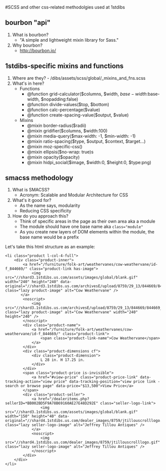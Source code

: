 #SCSS and other css-related methodolgies used at 1stdibs

## bourbon "api"
1. What is bourbon? 
    - "A simple and lightweight mixin library for Sass."
2. Why bourbon?  
    - http://bourbon.io/

## 1stdibs-specific mixins and functions
1. Where are they? - /dibs/assets/scss/global/_mixins_and_fns.scss
2. What's in here?
    - Functions
        - @function grid-calculator($columns, $width, $base-width:$base-width, $nopadding:false) 
        - @function divide-values($top, $bottom) 
        - @function calc-percentage($value) 
        - @function create-spacing-value($output, $value) 
    - Mixins
        - @mixin border-radius($radii) 
        - @mixin gridifier($columns, $width:100) 
        - @mixin media-query($max-width: -1, $min-width: -1) 
        - @mixin ratio-spacing($type, $output, $context, $target...) 
        - @mixin moz-specific-css()
        - @mixin ellipsis($no-wrap: true)s
        - @mixin opacity($opacity)
        - @mixin hidpi_social($image, $width:0, $height:0, $type:png)

## smacss methodology
1. What is SMACSS?
    - Acronym: Scalable and Modular Architecture for CSS
2. What's it good for?
    - As the name says, modularity 
    - Reducing CSS specificity
3. How do you approach this?
    - Think of specific areas in the page as their own area aka a module
    - The module should have one base name aka `class="module"`
    - As you create new layers of DOM elements within the module, the base name would be a prefix

Let's take this html structure as an example:

    <li class="product l-col-4-full">
        <div class="product-inner">
            <a href="/furniture/folk-art/weathervanes/cow-weathervane/id-f_844669/" class="product-link has-image">
                <img src="//shard3.1stdibs.us.com/assets/images/global/blank.gif" width="240" height="240" data-original="//shard3.1stdibs.us.com/archivesE/upload/8759/29_13/844669/844669_l_s.jpg" class="lazy product-image" alt="Cow Weathervane" />
           </a>
            <noscript>
                <img src="//shard3.1stdibs.us.com/archivesE/upload/8759/29_13/844669/844669_l_s.jpg" class="lazy product-image" alt="Cow Weathervane" width="240" height="240" />
            </noscript>
            <div class="product-name">
                <a href="/furniture/folk-art/weathervanes/cow-weathervane/id-f_844669/" class="product-link">
                    <span class="product-link-name">Cow Weathervane</span>
                </a>
            </div>
            <div class="product-dimensions cf">
                <div class="product-dimension">
                    L 28 in. H 17.25 in.
                </div>
            </div>
            <span class="product-price is-invisible">
                <a href="#view-price" class="product-price-link" data-tracking-action="view price" data-tracking-position="view price link - search or browse page" data-price="$13,500">View Price</a>
            </span>
            <div class="product-seller">
                <a href="/dealeritems.php?sellerID=*BB002BD5F9A78B69160AE27E48D292E" class="seller-logo-link">
                    <img src="//shard3.1stdibs.us.com/assets/images/global/blank.gif" width="150" height="40" data-original="//shard4.1stdibs.us.com/dealer_images/8759/jtillouscrolllogo.gif" class="lazy seller-logo-image" alt="Jeffrey Tillou Antiques" />
                </a>
                <noscript>
                    <img src="//shard4.1stdibs.us.com/dealer_images/8759/jtillouscrolllogo.gif" class="lazy seller-logo-image" alt="Jeffrey Tillou Antiques" />
                </noscript>
            </div>
        </div>
    </li>